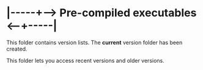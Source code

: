 # |-----+--> Pre-compiled executables <--+-----|

This folder contains version lists. The **current** version folder has been created.

This folder lets you access recent versions and older versions.
